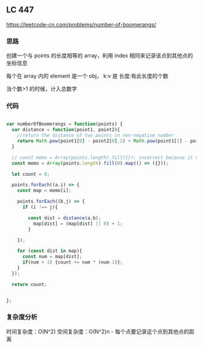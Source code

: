 ## LC 447

https://leetcode-cn.com/problems/number-of-boomerangs/

### 思路

创建一个与 points 的长度相等的 array，利用 index 相同来记录该点到其他点的坐标信息

每个在 array 内的 element 是一个 obj， k:v 是 长度:有此长度的个数

当个数>1 的时候，计入总数字

### 代码

```JavaScript

var numberOfBoomerangs = function(points) {
  var distance = function(point1, point2){
    //return the distance of two points in non-negative number
    return Math.pow(point1[0] - point2[0],2) + Math.pow(point1[1] - point2[1],2)
  }

  // const memo = Array(points.length).fill({}); incorrect because it duplicates
  const memo = Array(points.length).fill(0).map(() => ({}));

  let count = 0;

  points.forEach((a,i) => {
    const map = memo[i];

    points.forEach((b,j) => {
      if (i !== j){

        const dist = distance(a,b);
          map[dist] = (map[dist] || 0) + 1;
        }

    });

    for (const dist in map){
      const num = map[dist];
      if(num > 1) {count += num * (num-1)};
    }
  });

  return count;


};

```

### 复杂度分析

时间复杂度：O(N^2)
空间复杂度：O(N^2)n - 每个点要记录这个点到其他点的距离
